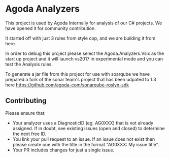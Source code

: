 # Agoda Analyzers

This project is used by Agoda Internally for analysis of our C# projects. We have opened it for community contribution.

It started off with just 3 rules from style cop, and we are building it from here.

In order to debug this project please select the Agoda.Analyzers.Vsix as the start up project and it will launch vs2017 in experimental mode and you can test the Analysis rules.

To generate a jar file from this project for use with soarqube we have prepared a fork of the sonar team's project that has been udpated to 1.3 here https://github.com/agoda-com/sonarqube-roslyn-sdk

## Contributing

Please ensure that:

- Your analyzer uses a DiagnosticID (eg. AG0XXX) that is not already assigned. If in doubt, see existing issues (open and closed) to determine the next free ID.
- You link your pull request to an issue. If an issue does not exist then please create one with the title in the format "AG0XXX: My issue title".
- Your PR includes changes for just a single issue.
